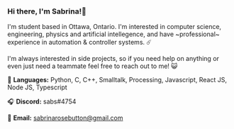 ### Hi there, I'm Sabrina!🌌

I'm student based in Ottawa, Ontario. I'm interested in computer science, engineering, physics and artificial intellegence, and have \~professional\~ experience in automation & controller systems. ☄️

I'm always interested in side projects, so if you need help on anything or even just need a teammate feel free to reach out to me! 😺

🌊 **Languages:** Python, C, C++, Smalltalk, Processing, Javascript, React JS, Node JS, Typescript 

🎧 **Discord:** sabs#4754

📨 **Email:** sabrinarosebutton@gmail.com

